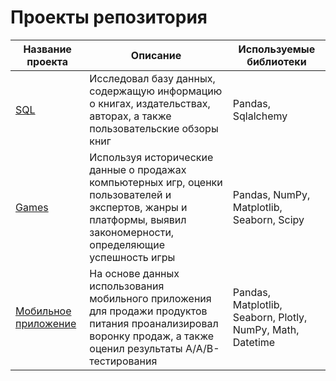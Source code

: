 # Проекты репозитория

| Название проекта | Описание | Используемые библиотеки |
|----------------|---------|----------------|
| [SQL](https://github.com/dez2008/project/tree/main/SQL) | Исследовал базу данных, содержащую информацию о книгах, издательствах, авторах, а также пользовательские обзоры книг | Pandas, Sqlalchemy |
| [Games](https://github.com/dez2008/project/tree/main/games) | Используя исторические данные о продажах компьютерных игр, оценки пользователей и экспертов, жанры и платформы, выявил закономерности, определяющие успешность игры | Pandas, NumPy, Matplotlib, Seaborn, Scipy |
| [Мобильное приложение](https://github.com/dez2008/project/tree/main/мобильное%20приложение) | На основе данных использования мобильного приложения для продажи продуктов питания проанализировал воронку продаж, а также оценил результаты A/A/B-тестирования  | Pandas, Matplotlib, Seaborn, Plotly, NumPy, Math, Datetime |
